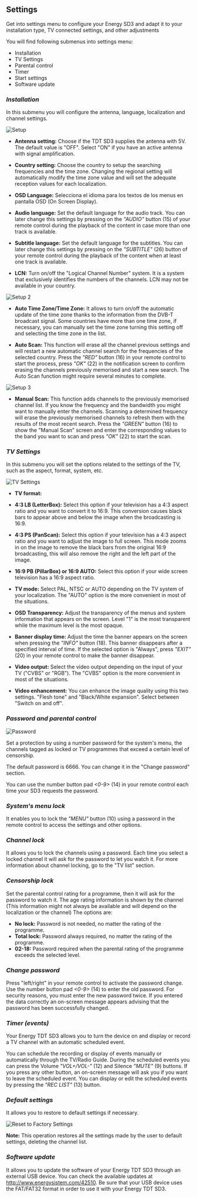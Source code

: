 ## Settings

Get into settings menu to configure your Energy SD3 and adapt it to your installation type, TV connected settings, and other adjustments

You will find following submenus into settings menu:

*	Installation
*	TV Settings
*	Parental control
*	Timer
*	Start settings
*	Software update


### *Installation*
In this submenu you will configure the antenna, language, localization and channel settings.

![Setup](http://static.energysistem.com/images/manuals/42510/55cdb60922504.jpg)

* **Antenna setting:** Choose if the TDT SD3 supplies the antenna with 5V. The default value is "OFF". Select "ON" if you have an active antenna with signal amplification.

* **Country setting:** Choose the country to setup the searching frequencies and the time zone. Changing the regional setting will automatically modify the time zone value and will set the adequate reception values for each localization.

* **OSD Language:** Selecciona el idioma para los textos de los menus en pantalla OSD (On Screen Display).

* **Audio language:** Set the default language for the audio track. You can later change this settings by pressing on the  *"AUDIO"* button (15) of your remote control during the playback of the content in case more than one track is available.

* **Subtitle language:** Set the default language for the subtitles. You can later change this settings by pressing on the  *"SUBTITLE"* (26) button of your remote control during the playback of the content when at least one track is available.

* **LCN:** Turn on/off the "Logical Channel Number" system. It is a system that exclusively identifies the numbers of the channels.  LCN may not be available in your country.

![Setup 2](http://static.energysistem.com/images/manuals/42510/55cdd2df70484.jpg)

* **Auto Time Zone/Time Zone:** It allows to turn on/off the automatic update of the time zone thanks to the information from the DVB-T broadcast signal. Some countries have more than one time zone, if necessary, you can manually set the time zone turning this setting off and selecting the time zone in the list. 

* **Auto Scan:** This function will erase all the channel previous  settings and will restart a new automatic channel search for the frequencies of the selected country. Press the *"RED"* button (16) in your remote control to start the process, press *"OK"* (22) in the notification screen to confirm erasing the channels previously memorised and start a new search.  The Auto Scan function might require several minutes to complete.

![Setup 3](http://static.energysistem.com/images/manuals/42510/55cdd3a91f6e7.jpg)

* **Manual Scan:** This function adds channels to the previously memorised channel list. If you know the frequency and the bandwidth you might want to manually enter the channels. Scanning a determined frequency will erase the previously memorised channels to refresh them with the results of the most recent search. Press the *"GREEN"* button (16) to show the "Manual Scan" screen and enter the corresponding values to the band you want to scan and press *"OK"* (22) to start the scan. 


### *TV Settings*

In this submenu you will set the options related to the settings of the TV, such as the aspect, format, system, etc.

![TV Settings](http://static.energysistem.com/images/manuals/42510/55cdbfba8f88d.jpg)

* **TV format:**
* **4:3 LB (LetterBox):** Select this option if your television has a 4:3 aspect ratio and you want to convert it to 16:9. This conversion causes black bars to appear above and below the image when the broadcasting is 16:9.
* **4:3 PS (PanScan):** Select this option if your television has a 4:3 aspect ratio and you want to adjust the image to full screen. This mode zooms in on the image to remove the black bars from the original 16:9 broadcasting, this will also remove the right and the left part of the image.
* **16:9 PB (PillarBox) or 16:9 AUTO:** Select this option if your wide screen television has a 16:9 aspect ratio.

* **TV mode:** Select PAL, NTSC or AUTO depending on the TV system of your localization. The "AUTO" option is the more convenient in most of the situations.

* **OSD Transparency:** Adjust the transparency of the menus and system information that appears on the screen. Level "1" is the most transparent while the maximum level is the most opaque.

* **Banner display time:** Adjust the time the banner appears on the screen when pressing the *"INFO"* button (18). This banner disappears after a specified interval of time. If the selected option is "Always", press *"EXIT"* (20) in your remote control to make the banner disappear.

* **Video output:** Select the video output depending on the input of your TV ("CVBS" or "RGB"). The "CVBS" option is the more convenient in most of the situations.

* **Video enhancement:** You can enhance the image quality using this two settings. "Flesh tone" and "Black/White expansion". Select between "Switch on and off".



### *Password and parental control*

![Password](http://static.energysistem.com/images/manuals/42510/55cdc37771401.jpg)

Set a protection by using a number password for the system's menu, the channels tagged as locked or TV programmes that exceed a certain level of censorship. 

The default password is 6666. You can change it in the "Change password" section.

You can use the number button pad *<0-9>* (14) in your remote control each time your SD3 requests the password.

### *System's menu lock*
It enables you to lock the *"MENU"* button (10) using a password in the remote control to access the settings and other options.

### *Channel lock*
It allows you to lock the channels using a password. Each time you select a locked channel it will ask for the password to let you watch it. For more information about channel locking, go to the "TV list" section.
### *Censorship lock*

Set the parental control rating for a programme, then it will ask for the password to watch it. The age rating information is shown by the channel (This information might not always be available and will depend on the localization or the channel) The options are:
* **No lock:** Password is not needed, no matter the rating of the programme.
* **Total lock:** Password always required, no matter the rating of the programme.
* **02-18:** Password required when the parental rating of the programme exceeds the selected level.

### *Change password*
Press "left/right" in your remote control to activate the password change. Use the number button pad *<0-9>* (14) to enter the old password. For security reasons, you must enter the new password twice. If you entered the data correctly an on-screen message appears advising that the password has been successfully changed.

### *Timer (events)*
Your Energy TDT SD3 allows you to turn the device on and display or record a TV channel with an automatic scheduled event.

You can schedule the recording or display of events manually or automatically through the TV/Radio Guide. 
During the scheduled events you can press the Volume *"VOL+/VOL-"* (12) and Silence *"MUTE"* (9) buttons. If you press any other button, an on-screen message will ask you if you want to leave the scheduled event. You can display or edit the scheduled events by pressing the *"REC LIST"* (13) button.

### *Default settings*
It allows you to restore to default settings if necessary.

![Reset to Factory Settings](http://static.energysistem.com/images/manuals/42510/55cddf4b60d0d.jpg)

**Note:** This operation restores all the settings made by the user to default settings, deleting the channel list.

### *Software update*
It allows you to update the software of your Energy TDT SD3 through an external USB device. You can check the available updates at http://www.energysistem.com/42510. Be sure that your USB device uses the FAT/FAT32 format in order to use it with your Energy TDT SD3.
